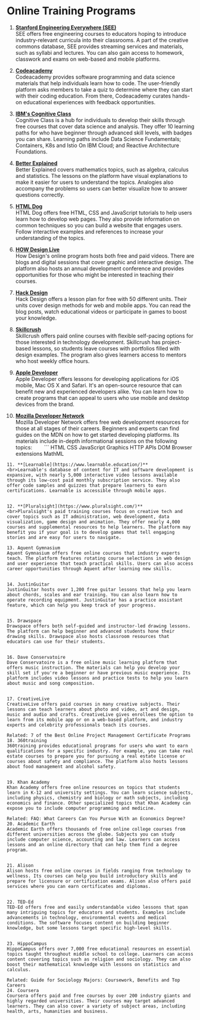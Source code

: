 # Online Training Programs


1.  **[Stanford Engineering Everywhere (SEE)](https://see.stanford.edu/)**
<br>SEE offers free engineering courses to educators hoping to introduce industry-relevant curricula into their classrooms. A part of the creative commons database, SEE provides streaming services and materials, such as syllabi and lectures. You can also gain access to homework, classwork and exams on web-based and mobile platforms.


2. **[Codeacademy](https://www.codecademy.com/)**
<br>Codeacademy provides software programming and data science materials that help individuals learn how to code. The user-friendly platform asks members to take a quiz to determine where they can start with their coding education. From there, Codeacademy curates hands-on educational experiences with feedback opportunities.

3. **[IBM's Cognitive Class](https://cognitiveclass.ai/)**
<br>Cognitive Class is a hub for individuals to develop their skills through free courses that cover data science and analysis. They offer 10 learning paths for who have beginner through advanced skill levels, with badges you can share. Learning paths include Data Science Fundamentals; Containers, K8s and Istio On IBM Cloud; and Reactive Architecture Foundations.

4. **[Better Explained](https://betterexplained.com/)**
<br>Better Explained covers mathematics topics, such as algebra, calculus and statistics. The lessons on the platform have visual explanations to make it easier for users to understand the topics. Analogies also accompany the problems so users can better visualize how to answer questions correctly.

5. **[HTML Dog](https://htmldog.com/)**
<br>HTML Dog offers free HTML, CSS and JavaScript tutorials to help users learn how to develop web pages. They also provide information on common techniques so you can build a website that engages users. Follow interactive examples and references to increase your understanding of the topics.

6. **[HOW Design Live](https://howdesignlive.com/)**
<br>How Design's online program hosts both free and paid videos. There are blogs and digital sessions that cover graphic and interactive design. The platform also hosts an annual development conference and provides opportunities for those who might be interested in teaching their courses.


7. **[Hack Design](https://hackdesign.org/)**
<br>Hack Design offers a lesson plan for free with 50 different units. Their units cover design methods for web and mobile apps. You can read the blog posts, watch educational videos or participate in games to boost your knowledge.


8. **[Skillcrush](https://skillcrush.com/)**
<br>Skillcrush offers paid online courses with flexible self-pacing options for those interested in technology development. Skillcrush has project-based lessons, so students leave courses with portfolios filled with design examples. The program also gives learners access to mentors who host weekly office hours.


9. **[Apple Developer](https://developer.apple.com/)**
<br>Apple Developer offers lessons for developing applications for iOS mobile, Mac OS X and Safari. It's an open-source resource that can benefit new and experienced developers alike. You can learn how to create programs that can appeal to users who use mobile and desktop devices from the brand. 

10. **[Mozilla Developer Network](https://developer.mozilla.org/en-US/)**
<br>Mozilla Developer Network offers free web development resources for those at all stages of their careers. Beginners and experts can find guides on the MDN on how to get started developing platforms. Its materials include in-depth informational sessions on the following topics:
&emsp;&emsp;```
HTML
CSS
JavaScript
Graphics
HTTP
APIs
DOM
Browser extensions
MathML
````
11. **[Learnable](https://www.learnable.education/)**
<br>Learnable's database of content for IT and software development is expansive, with nearly 5,000 interactive video lessons available through its low-cost paid monthly subscription service. They also offer code samples and quizzes that prepare learners to earn certifications. Learnable is accessible through mobile apps.


12. **[Pluralsight](https://www.pluralsight.com/)**
<br>Pluralsight's paid training courses focus on creative tech and cover topics such as IT administration, web development, data visualization, game design and animation. They offer nearly 4,000 courses and supplemental resources to help learners. The platform may benefit you if your goal is to develop games that tell engaging stories and are easy for users to navigate.

13. Aquent Gymnasium
Aquent Gymnasium offers free online courses that industry experts teach. The platform features rotating course selections in web design and user experience that teach practical skills. Users can also access career opportunities through Aquent after learning new skills.


14. JustinGuitar
JustinGuitar hosts over 1,200 free guitar lessons that help you learn about chords, scales and ear training. You can also learn how to operate recording equipment. JustinGuitar has a practice assistant feature, which can help you keep track of your progress. 


15. Drawspace
Drawspace offers both self-guided and instructor-led drawing lessons. The platform can help beginner and advanced students hone their drawing skills. Drawspace also hosts classroom resources that educators can use for their students.


16. Dave Conservatoire
Dave Conservatoire is a free online music learning platform that offers music instruction. The materials can help you develop your skill set if you're a beginner or have previous music experience. Its platform includes video lessons and practice tests to help you learn about music and song composition.


17. CreativeLive
CreativeLive offers paid courses in many creative subjects. Their lessons can teach learners about photo and video, art and design, music and audio and crafts. CreativeLive gives enrollees the option to learn from its mobile app or on a web-based platform, and industry experts and celebrity professionals teach its courses.

Related: 7 of the Best Online Project Management Certificate Programs
18. 360training
360training provides educational programs for users who want to earn qualifications for a specific industry. For example, you can take real estate courses to prepare you for pursuing a real estate license or courses about safety and compliance. The platform also hosts lessons about food management and alcohol safety.


19. Khan Academy
Khan Academy offers free online resources on topics that students learn in K-12 and university settings. You can learn science subjects, including physics, chemistry and biology or math subjects, including economics and finance. Other specialized topics that Khan Academy can expose you to include computer programming and medicine.

Related: FAQ: What Careers Can You Pursue With an Economics Degree?
20. Academic Earth
Academic Earth offers thousands of free online college courses from different universities across the globe. Subjects you can study include computer science, accounting and law. Learners can access lessons and an online directory that can help them find a degree program.


21. Alison
Alison hosts free online courses in fields ranging from technology to wellness. Its courses can help you build introductory skills and prepare for licensure or certification exams. Alison also offers paid services where you can earn certificates and diplomas.


22. TED-Ed
TED-Ed offers free and easily understandable video lessons that span many intriguing topics for educators and students. Examples include advancements in technology, environmental events and medical conditions. The software focuses content on building beginner knowledge, but some lessons target specific high-level skills.


23. HippoCampus
HippoCampus offers over 7,000 free educational resources on essential topics taught throughout middle school to college. Learners can access content covering topics such as religion and sociology. They can also boost their mathematical knowledge with lessons on statistics and calculus.

Related: Guide for Sociology Majors: Coursework, Benefits and Top Careers
24. Coursera
Coursera offers paid and free courses by over 200 industry giants and highly regarded universities. Their courses may target advanced learners. They can also cover a variety of subject areas, including health, arts, humanities and business.

